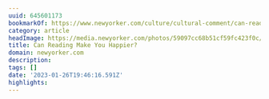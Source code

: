 ```yaml
---
uuid: 645601173
bookmarkOf: https://www.newyorker.com/culture/cultural-comment/can-reading-make-you-happier
category: article
headImage: https://media.newyorker.com/photos/59097cc68b51cf59fc423f0c/16:9/w_1280,c_limit/Dovey-Can-Reading-Make-Us-Feel-Better.jpg
title: Can Reading Make You Happier?
domain: newyorker.com
description:
tags: []
date: '2023-01-26T19:46:16.591Z'
highlights:
---
```





